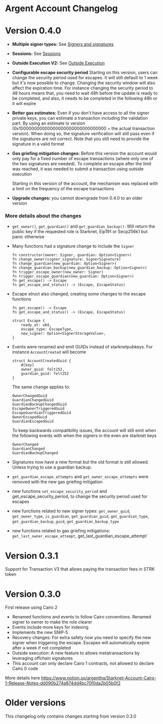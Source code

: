 # Argent Account Changelog

# Version 0.4.0
- **Multiple signer types:** See [Signers and signatures](signers_and_signatures.md)
- **Sessions:** See [Sessions](sessions.md)
- **Outside Execution V2:** See [Outside Execution](outside_execution.md)
- **Configurable escape security period**
    Starting on this version, users can change the security period used for escapes. It will still default to 1 week but it's now possible to change. Changing the security window will also affect the expiration time. For instance changing the security period to 48 hours means that, you need to wait 48h before the update is ready to be completed, and also, it needs to be completed in the following 48h or it will expire
    
- **Better gas estimates:** 
    Even if you don't have access to all the signer private keys, you can estimate a transaction including the validation part. By using an estimate tx version (0x100000000000000000000000000000000 + the actual transaction version). When doing so, the signature verification will still pass even if the signatures are not correct. Note that you still need to provide the signature in a valid format

- **Gas griefing mitigation changes:**
    Before this version the account would only pay for a fixed number of escape transactions (where only one of the two signatures are needed). To complete an escape after the limit was reached, it was needed to submit a transaction using outside execution

    Starting in this version of the account, the mechanism was replaced with a limit on the frequency of the escape transactions

- **Upgrade changes:** you cannot downgrade from 0.4.0 to an older version


### More details about the changes
- `get_owner()`, `get_guardian()` and `get_guardian_backup()`: Will return the public key if the requested role is Starknet, Eip191 or Secp256k1 but panic otherwise

- Many functions had a signature change to include the `Signer`
    ```
    fn constructor(owner: Signer, guardian: Option<Signer>) 
    fn change_owner(signer_signature: SignerSignature) 
    fn change_guardian(new_guardian: Option<Signer>) 
    fn change_guardian_backup(new_guardian_backup: Option<Signer>) 
    fn trigger_escape_owner(new_owner: Signer) 
    fn trigger_escape_guardian(new_guardian: Option<Signer>)
    fn get_escape() -> Escape
    fn get_escape_and_status() -> (Escape, EscapeStatus)
    ```

- Escape struct also changed, creating some changes to the escape functions
    ```
    fn get_escape() -> Escape
    fn get_escape_and_status() -> (Escape, EscapeStatus)

    struct Escape {
        ready_at: u64,
        escape_type: EscapeType,
        new_signer: Option<SignerStorageValue>,
    }
    ```

- Events were renamed and emit GUIDs instead of starknetpubkeys.
    For instance `AccountCreated` will become
    ```
    struct AccountCreatedGuid {
        #[key]
        owner_guid: felt252,
        guardian_guid: felt252
    }
    ```
    The same change applies to:
    ```
    OwnerChangedGuid
    GuardianChangedGuid
    GuardianBackupChangedGuid
    EscapeOwnerTriggeredGuid
    EscapeGuardianTriggeredGuid
    OwnerEscapedGuid
    GuardianEscapedGuid
    ```

    To keep backwards compatibility issues, the account will still emit when the following events with when the signers in the even are starknet keys

    ```
    OwnerChanged
    GuardianChanged
    GuardianBackupChanged
    ```
- Signatures now have a new format but the old format is still allowed. Unless trying to use a guardian backup.

- `get_guardian_escape_attempts` and `get_owner_escape_attempts` were removed with the new gas griefing mitigation

- new functions `set_escape_security_period` and get_escape_security_period,  to change the security period used for escapes

- new functions related to new signer types: `get_owner_guid`, `get_owner_type`, `is_guardian`, `get_guardian_guid`, `get_guardian_type`, `get_guardian_backup_guid`, `get_guardian_backup_type`

- new functions related to gas griefing mitigations: `get_last_owner_escape_attempt`, get_last_guardian_escape_attempt`


# Version 0.3.1
Support for Transaction V3 that allows paying the transaction fees in STRK token

# Version 0.3.0
First release using Cairo 2

- Renamed functions and events to follow Cairo conventions. Renamed signer to owner to make the role clearer
- Events include more keys for indexing
- Implements the new SNIP-5
- Recovery changes: For extra safety now you need to specify the new signer when triggering the escape. Escapes will automatically expire after a week if not completed
- Outside execution: A new feature to allows metatransactions by leveraging offchain signatures
- This account can only declare Cairo 1 contracts, not allowed to declare Cairo 0 code

More details here https://www.notion.so/argenthq/Starknet-Account-Cairo-1-Release-Notes-dd090b274a874dd4bc70f0da2b05b0f2

# Older versions

This changelog only contains changes starting from version 0.3.0